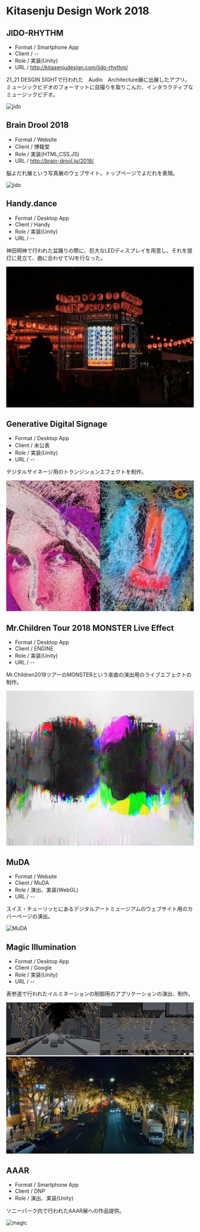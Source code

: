 # Kitasenju Design Work 2018


## JIDO-RHYTHM

* Format / Smartphone App
* Client / --
* Role / 実装(Unity)
* URL / http://kitasenjudesign.com/jido-rhythm/

21_21 DESGIN SIGHTで行われた　Audio　Architecture展に出展したアプリ。
ミュージックビデオのフォーマットに自撮りを取りこんだ、インタラクティブなミュージックビデオ。

![jido](https://kitasenjudesign.github.io/img/jidorhythm3.gif)


## Brain Drool 2018

* Format / Website
* Client / 博報堂
* Role / 実装(HTML,CSS,JS)
* URL / http://brain-drool.jp/2018/

脳よだれ展という写真展のウェブサイト。トップページでよだれを表現。

![jido](https://kitasenjudesign.github.io/img/braindrool.jpg)


## Handy.dance

* Format / Desktop App
* Client / Handy
* Role / 実装(Unity)
* URL / --

神田明神で行われた盆踊りの際に、巨大なLEDディスプレイを用意し、それを提灯に見立て、曲に合わせてVJを行なった。

![kanda](./img/handy01.jpg)

## Generative Digital Signage

* Format / Desktop App
* Client / 未公表
* Role / 実装(Unity)
* URL / --

デジタルサイネージ用のトランジションエフェクトを制作。

![children](./img/signage.png)

## Mr.Children Tour 2018 MONSTER Live Effect

* Format / Desktop App
* Client / ENGINE
* Role / 実装(Unity)
* URL / --

Mr.Children2018ツアーのMONSTERという楽曲の演出用のライブエフェクトの制作。

![children](./img/MrChildren.png)

## MuDA

* Format / Website
* Client / MuDA
* Role / 演出、実装(WebGL)
* URL / --

スイス・チューリッヒにあるデジタルアートミュージアムのウェブサイト用のカバーページの演出。

![MuDA](https://kitasenjudesign.github.io/img/muda01.png)

## Magic Illumination

* Format / Desktop App
* Client / Google
* Role / 実装(Unity)
* URL / --

表参道で行われたイルミネーションの制御用のアプリケーションの演出、制作。

![magic](./img/pixel.png)
![magic](./img/pixel2.jpg)

## AAAR

* Format / Smartphone App
* Client / DNP
* Role / 演出、実装(Unity)

ソニーパーク内で行われたAAAR展への作品提供。

![magic](https://kitasenjudesign.github.io/img/solitaire.gif)

